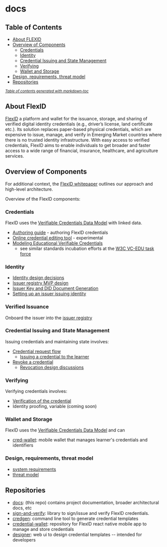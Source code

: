 # docs

## Table of Contents

- [About FLEXID](#about-flexid)
- [Overview of Components](#overview-of-components)
  * [Credentials](#credentials)
  * [Identity](#identity)
  * [Credential Issuing and State Management](#credential-issuing-and-state-management)
  * [Verifying](#verifying)
  * [Wallet and Storage](#wallet-and-storage)
- [Design, requirements, threat model](#design--requirements--threat-model)
- [Repositories](#repositories)

<small><i><a href='http://ecotrust-canada.github.io/markdown-toc/'>Table of contents generated with markdown-toc</a></i></small>

## About FlexID

[FlexID](https://flexid.asia/)  a platform and wallet for the issuance, storage, and sharing of verified digital identity credentials (e.g., driver’s license, land certificate etc.). Its solution replaces paper-based physical credentials, which are expensive to issue, manage, and verify in Emerging Market countries where there is no trusted identity infrastructure. With easy access to verified credentials, FlexID aims to enable individuals to get broader and faster access to a wide range of financial, insurance, healthcare, and agriculture services.


## Overview of Components

For additional context, the [FlexID whitepaper](https://flexid.asia) outlines our approach and high-level architecture. 

Overview of the FlexID components:

### Credentials

FlexID uses the [Verifiable Credentials Data Model](https://w3c.github.io/vc-data-model/) with linked data. 
- [Authoring guide](authoring/README.md) - authoring FlexID credentials
- [Online credential editing tool](https://flexid.github.io/playground/) - experimental
- [Modeling Educational Verifiable Credentials](https://w3c-ccg.github.io/vc-ed-models/) 
  - see similar standards incubation efforts at the [W3C VC-EDU task force](https://w3c-ccg.github.io/vc-ed/)

### Identity

- [Identity design decisions](identity/design_decisions_id.md)
- [Issuer registry MVP design](identity/issuer_registry.md)
- [Issuer Key and DID Document Generation](identity/issuer_key_generation.md)
- [Setting up an issuer issuing identity](identity/issuer_demo_id.md)

### Verified Issuance

Onboard the issuer into the [issuer registry](issuer_registry.md)


### Credential Issuing and State Management

Issuing credentials and maintaining state involves:

- [Credential request flow](request/credential_request.md)
  - [Issuing a credential to the learner](credential/issue_credential.md)
- [Revoke a credential](credential/revoke_credential.md)
  - [Revocation design discussions](credential/revoke_credential_design_discussions.md)

### Verifying

Verifying credentials involves:
- [Verification of the credential](verification/verify_credential.md)
- Identity proofing, variable (coming soon)

### Wallet and Storage
FlexID uses the [Verifiable Credentials Data Model](https://w3c.github.io/vc-data-model/) and can  

- [cred-wallet](https://github.com/ssidwallet/cred-wallet): mobile wallet that manages learner's credentials and identifiers

### Design, requirements, threat model

- [system requirements](system/requirements.md)
- [threat model](system/threat_model.md)

## Repositories

- [docs](https://github.com/flexid/docs): (this repo) contains project documentation, broader architectural docs, etc
- [sign-and-verify](https://github.com/flexid/sign-and-verify): library to sign/issue and verify FlexID credentials. 
- [credgen](https://github.com/flexid/credgen): command line tool to generate credential templates
- [credential-wallet](https://github.com/flexid/credential-wallet): repository for FlexID react native mobile app to manage and store credentials 
- [designer](https://github.com/flexid/designer): web ui to design credential templates -- intended for developers

